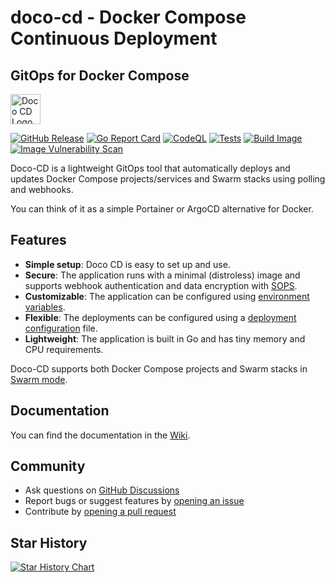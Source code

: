# doco-cd - Docker Compose Continuous Deployment

## GitOps for Docker Compose

<img src="https://raw.githubusercontent.com/wiki/kimdre/doco-cd/images/doco-cd_logo.svg?t=20250714" alt="Doco CD Logo" height="48px" />

[![GitHub Release](https://img.shields.io/github/v/release/kimdre/doco-cd?display_name=tag&label=Release)](https://github.com/kimdre/doco-cd/releases)
[![Go Report Card](https://goreportcard.com/badge/github.com/kimdre/doco-cd)](https://goreportcard.com/report/github.com/kimdre/doco-cd)
[![CodeQL](https://github.com/kimdre/doco-cd/actions/workflows/github-code-scanning/codeql/badge.svg)](https://github.com/kimdre/doco-cd/actions/workflows/github-code-scanning/codeql)
[![Tests](https://github.com/kimdre/doco-cd/actions/workflows/test.yaml/badge.svg)](https://github.com/kimdre/doco-cd/actions/workflows/test.yaml)
[![Build Image](https://github.com/kimdre/doco-cd/actions/workflows/build.yaml/badge.svg)](https://github.com/kimdre/doco-cd/actions/workflows/build.yaml)
[![Image Vulnerability Scan](https://github.com/kimdre/doco-cd/actions/workflows/image-vulnerability-scanning.yml/badge.svg?event=schedule)](https://github.com/kimdre/doco-cd/actions/workflows/image-vulnerability-scanning.yml)


Doco-CD is a lightweight GitOps tool that automatically deploys and updates Docker Compose projects/services and Swarm stacks using polling and webhooks.

You can think of it as a simple Portainer or ArgoCD alternative for Docker.

## Features

- **Simple setup**: Doco CD is easy to set up and use.
- **Secure**: The application runs with a minimal (distroless) image and supports webhook authentication and data encryption with [SOPS](https://getsops.io/).
- **Customizable**: The application can be configured using [environment variables](https://github.com/kimdre/doco-cd/wiki/App-Settings).
- **Flexible**: The deployments can be configured using a [deployment configuration](https://github.com/kimdre/doco-cd/wiki/Deploy-Settings) file.
- **Lightweight**: The application is built in Go and has tiny memory and CPU requirements.

Doco-CD supports both Docker Compose projects and Swarm stacks in [Swarm mode](https://github.com/kimdre/doco-cd/wiki/Swarm-Mode).

## Documentation

You can find the documentation in the [Wiki](https://github.com/kimdre/doco-cd/wiki).

## Community

- Ask questions on [GitHub Discussions](https://github.com/kimdre/doco-cd/discussions)
- Report bugs or suggest features by [opening an issue](https://github.com/kimdre/doco-cd/issues/new)
- Contribute by [opening a pull request](https://github.com/kimdre/doco-cd/pulls)

## Star History

<a href="https://www.star-history.com/#kimdre/doco-cd&Date">
 <picture>
   <source media="(prefers-color-scheme: dark)" srcset="https://api.star-history.com/svg?repos=kimdre/doco-cd&type=Date&theme=dark" />
   <source media="(prefers-color-scheme: light)" srcset="https://api.star-history.com/svg?repos=kimdre/doco-cd&type=Date" />
   <img alt="Star History Chart" src="https://api.star-history.com/svg?repos=kimdre/doco-cd&type=Date" />
 </picture>
</a>